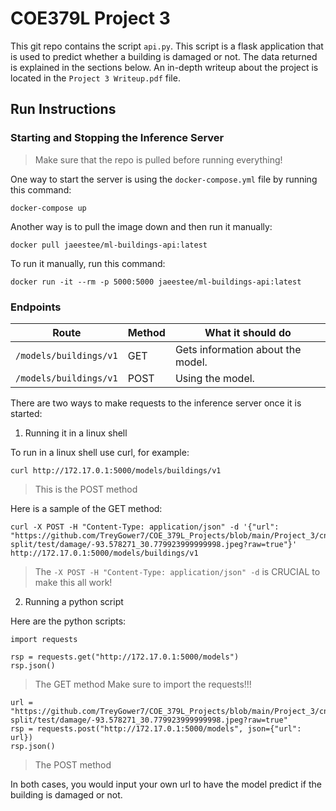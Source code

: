 # COE379L Project 3

This git repo contains the script ``api.py``. This script is a flask application that is used to predict whether a building is damaged or not. The data returned is explained in the sections below. An in-depth writeup about the project is located in the ``Project 3 Writeup.pdf`` file.

## Run Instructions

### Starting and Stopping the Inference Server
> Make sure that the repo is pulled before running everything!

One way to start the server is using the ``docker-compose.yml`` file by running this command:
```
docker-compose up
```

Another way is to pull the image down and then run it manually:
```
docker pull jaeestee/ml-buildings-api:latest
```

To run it manually, run this command:
```
docker run -it --rm -p 5000:5000 jaeestee/ml-buildings-api:latest
```

### Endpoints
|Route|Method|What it should do|
|---|---|---|
|``/models/buildings/v1``|GET|Gets information about the model.|
|``/models/buildings/v1``|POST|Using the model.|

There are two ways to make requests to the inference server once it is started:
1. Running it in a linux shell

To run in a linux shell use curl, for example:
```
curl http://172.17.0.1:5000/models/buildings/v1
```
> This is the POST method

Here is a sample of the GET method:
```
curl -X POST -H "Content-Type: application/json" -d '{"url": "https://github.com/TreyGower7/COE_379L_Projects/blob/main/Project_3/cnn-split/test/damage/-93.578271_30.779923999999998.jpeg?raw=true"}' http://172.17.0.1:5000/models/buildings/v1
```
> The ``-X POST -H "Content-Type: application/json" -d`` is CRUCIAL to make this all work!

2. Running a python script

Here are the python scripts:
```
import requests

rsp = requests.get("http://172.17.0.1:5000/models")
rsp.json()
```
> The GET method
> Make sure to import the requests!!!

```
url = "https://github.com/TreyGower7/COE_379L_Projects/blob/main/Project_3/cnn-split/test/damage/-93.578271_30.779923999999998.jpeg?raw=true"
rsp = requests.post("http://172.17.0.1:5000/models", json={"url": url})
rsp.json()
```
> The POST method

In both cases, you would input your own url to have the model predict if the building is damaged or not.
